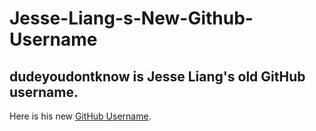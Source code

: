 # Jesse-Liang-s-New-Github-Username

## dudeyoudontknow is Jesse Liang's old GitHub username.
Here is his new [GitHub Username](http://github.com/buzzcrackle).

